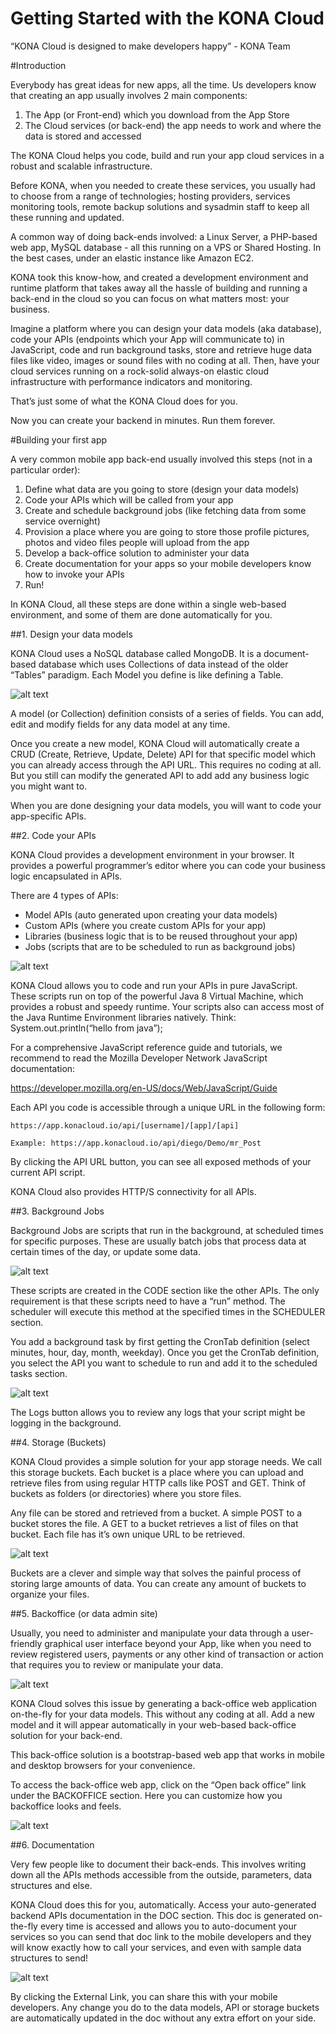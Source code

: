 Getting Started with the KONA Cloud
===================================

“KONA Cloud is designed to make developers happy” - KONA Team

#Introduction

Everybody has great ideas for new apps, all the time.  Us developers know that creating an app usually involves 2 main components:

1. The App (or Front-end) which you download from the App Store
2. The Cloud services (or back-end) the app needs to work and where the data is stored and accessed

The KONA Cloud helps you code, build and run your app cloud services in a robust and scalable infrastructure.

Before KONA, when you needed to create these services, you usually had to choose from a range of technologies; hosting providers, services monitoring tools, remote backup solutions and sysadmin staff to keep all these running and updated.

A common way of doing back-ends involved: a Linux Server, a PHP-based web app, MySQL database - all this running on a VPS or Shared Hosting. In the best cases, under an elastic instance like Amazon EC2.

KONA took this know-how, and created a development environment and runtime platform that takes away all the hassle of building and running a back-end in the cloud so you can focus on what matters most: your business.

Imagine a platform where you can design your data models (aka database), code your APIs (endpoints which your App will communicate to) in JavaScript, code and run background tasks, store and retrieve huge data files like video, images or sound files with no coding at all. Then, have your cloud services running on a rock-solid always-on elastic cloud infrastructure with performance indicators and monitoring. 

That’s just some of what the KONA Cloud does for you. 

Now you can create your backend in minutes. Run them forever.

#Building your first app

A very common mobile app back-end usually involved this steps (not in a particular order):

1. Define what data are you going to store (design your data models)
2. Code your APIs which will be called from your app
3. Create and schedule background jobs (like fetching data from some service overnight)
4. Provision a place where you are going to store those profile pictures, photos and video files people will upload from the app
5. Develop a back-office solution to administer your data
6. Create documentation for your apps so your mobile developers know how to invoke your APIs
7. Run!

In KONA Cloud, all these steps are done within a single web-based environment, and some of them are done automatically for you.

##1. Design your data models

KONA Cloud uses a NoSQL database called MongoDB. It is a document-based database which uses Collections of data instead of the older “Tables” paradigm. Each Model you define is like defining a Table.

![alt text](http://konacloud.io/doc/gettingstarted/models.png "Models")

A model (or Collection) definition consists of a series of fields. You can add, edit and modify fields for any data model at any time. 

Once you create a new model, KONA Cloud will automatically create a CRUD (Create, Retrieve, Update, Delete) API for that specific model which you can already access through the API URL. This requires no coding at all. But you still can modify the generated API to add add any business logic you might want to.

When you are done designing your data models, you will want to code your app-specific APIs.

##2. Code your APIs

KONA Cloud provides a development environment in your browser. It provides a powerful programmer’s editor where you can code your business logic encapsulated in APIs. 

There are 4 types of APIs: 

* Model APIs (auto generated upon creating  your data models)
* Custom APIs (where you create custom APIs for your app)
* Libraries (business logic that is to be reused throughout your app)
* Jobs (scripts that are to be scheduled to run as background jobs) 

![alt text](http://konacloud.io/doc/gettingstarted/code.png "Code")


KONA Cloud allows you to code and run your APIs in pure JavaScript. These scripts run on top of the powerful Java 8 Virtual Machine, which provides a robust and speedy runtime. Your scripts also can access most of the Java Runtime Environment libraries natively. Think: System.out.println(“hello from java”);

For a comprehensive JavaScript reference guide and tutorials, we recommend to read the Mozilla Developer Network JavaScript documentation: 

https://developer.mozilla.org/en-US/docs/Web/JavaScript/Guide

Each API you code is accessible through a unique URL in the following form:
```
https://app.konacloud.io/api/[username]/[app]/[api]

Example: https://app.konacloud.io/api/diego/Demo/mr_Post
```

By clicking the API URL button, you can see all exposed methods of your current API script.

KONA Cloud also provides HTTP/S connectivity for all APIs. 

##3. Background Jobs

Background Jobs are scripts that run in the background, at scheduled times for specific purposes. These are usually batch jobs that process data at certain times of the day, or update some data.

![alt text](http://konacloud.io/doc/gettingstarted/jobs.png "Background jobs")

These scripts are created in the CODE section like the other APIs. The only requirement is that these scripts need to have a “run” method. The scheduler will execute this method at the specified times in the SCHEDULER section.

You add a background task by first getting the CronTab definition (select minutes, hour, day, month, weekday). Once you get the CronTab definition, you select the API you want to schedule to run and add it to the scheduled tasks section.

![alt text](http://konacloud.io/doc/gettingstarted/crontab.png "Models")

The Logs button allows you to review any logs that your script might be logging in the background.

##4. Storage (Buckets)

KONA Cloud provides a simple solution for your app storage needs. We call this storage buckets. Each bucket is a place where you can upload and retrieve files from using regular HTTP calls like POST and GET. Think of buckets as folders (or directories) where you store files.

Any file can be stored and retrieved from a bucket. A simple POST to a bucket stores the file. A GET to a bucket retrieves a list of files on that bucket. Each file has it’s own unique URL to be retrieved.

![alt text](http://konacloud.io/doc/gettingstarted/storage.png "Storage")

Buckets are a clever and simple way that solves the painful process of storing large amounts of data. You can create any amount of buckets to organize your files. 

##5. Backoffice (or data admin site)

Usually, you need to administer and manipulate your data through a user-friendly graphical user interface beyond your App, like when you need to review registered users, payments or any other kind of transaction or action that requires you to review or manipulate your data.

![alt text](http://konacloud.io/doc/gettingstarted/backoffice_web.png "Backoffice")

KONA Cloud solves this issue by generating a back-office web application on-the-fly for your data models. This without any coding at all. Add a new model and it will appear automatically in your web-based back-office solution for your back-end.

This back-office solution is a bootstrap-based web app that works in mobile and desktop browsers for your convenience.

To access the back-office web app, click on the “Open back office” link under the BACKOFFICE section. Here you can customize how you backoffice looks and feels.

![alt text](http://konacloud.io/doc/gettingstarted/backoffice_config.png "Backoffice")


##6. Documentation

Very few people like to document their back-ends. This involves writing down all the APIs methods accessible from the outside, parameters, data structures and else.

KONA Cloud does this for you, automatically. Access your auto-generated backend APIs documentation in the DOC section. This doc is generated on-the-fly every time is accessed and allows you to auto-document your services so you can send that doc link to the mobile developers and they will know exactly how to call your services, and even with sample data structures to send!

![alt text](http://konacloud.io/doc/gettingstarted/doc.png "Doc")

By clicking the External Link, you can share this with your mobile developers. Any change you do to the data models, API or storage buckets are automatically updated in the doc without any extra effort on your side.